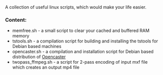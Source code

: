 A collection of useful linux scripts, which would make your life easier.

### Content:
* memfree.sh - a small script to clear your cached and buffered RAM memory
* tstools.sh - a compilation script for building and installing the tstools for Debian based machines
* opencaster.sh - a compilation and installation script for Debian based distribution of [Opencaster](http://www.avalpa.com/the-key-values/15-free-software/33-opencaster "Opencaster Official Webpage")
* twopass_ffmpeg.sh - a script for 2-pass encoding of input mxf file which creates an output mp4 file
